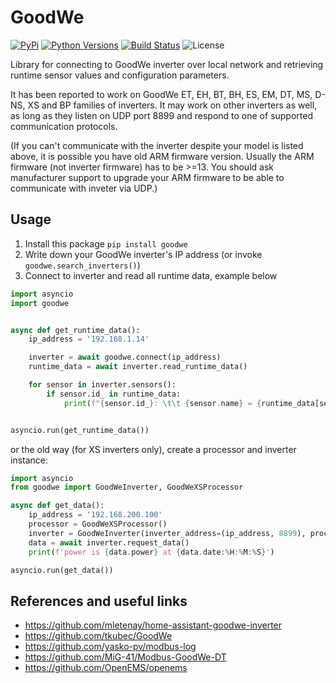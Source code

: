 # GoodWe
[![PyPi](https://img.shields.io/pypi/v/goodwe.svg)](https://pypi.python.org/pypi/goodwe/)
[![Python Versions](https://img.shields.io/pypi/pyversions/goodwe.svg)](https://github.com/marcelblijleven/goodwe/)
[![Build Status](https://github.com/marcelblijleven/goodwe/actions/workflows/publish.yaml/badge.svg)](https://github.com/marcelblijleven/goodwe/actions/workflows/publish.yaml)
![License](https://img.shields.io/github/license/marcelblijleven/goodwe.svg)

Library for connecting to GoodWe inverter over local network and retrieving runtime sensor values and configuration parameters.

It has been reported to work on GoodWe ET, EH, BT, BH, ES, EM, DT, MS, D-NS, XS and BP families of inverters.
It may work on other inverters as well, as long as they listen on UDP port 8899 and respond to one of supported communication protocols.

(If you can't communicate with the inverter despite your model is listed above, it is possible you have old ARM firmware version.
Usually the ARM firmware (not inverter firmware) has to be >=13. You should ask manufacturer support to upgrade your ARM firmware to be able to communicate with inveter via UDP.) 

## Usage
1. Install this package `pip install goodwe`
2. Write down your GoodWe inverter's IP address (or invoke `goodwe.search_inverters()`)
3. Connect to inverter and read all runtime data, example below

```python
import asyncio
import goodwe


async def get_runtime_data():
    ip_address = '192.168.1.14'

    inverter = await goodwe.connect(ip_address)
    runtime_data = await inverter.read_runtime_data()

    for sensor in inverter.sensors():
        if sensor.id_ in runtime_data:
            print(f"{sensor.id_}: \t\t {sensor.name} = {runtime_data[sensor.id_]} {sensor.unit}")


asyncio.run(get_runtime_data())
```
or the old way (for XS inverters only), create a processor and inverter instance:
```python
import asyncio
from goodwe import GoodWeInverter, GoodWeXSProcessor

async def get_data():
    ip_address = '192.168.200.100'
    processor = GoodWeXSProcessor()
    inverter = GoodWeInverter(inverter_address=(ip_address, 8899), processor=processor)
    data = await inverter.request_data()
    print(f'power is {data.power} at {data.date:%H:%M:%S}')

asyncio.run(get_data())
```
## References and useful links

- https://github.com/mletenay/home-assistant-goodwe-inverter
- https://github.com/tkubec/GoodWe
- https://github.com/yasko-pv/modbus-log
- https://github.com/MiG-41/Modbus-GoodWe-DT
- https://github.com/OpenEMS/openems
